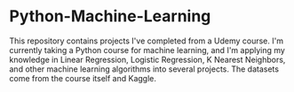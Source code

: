 # Python-Machine-Learning

This repository contains projects I've completed from a Udemy course. I'm currently taking a Python course for machine learning, and I'm applying my knowledge in Linear Regression, Logistic Regression, K Nearest Neighbors, and other machine learning algorithms into several projects. The datasets come from the course itself and Kaggle.
